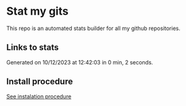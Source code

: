 # Stat my gits

This repo is an automated stats builder for all my github repositories.

## Links to stats


Generated on 10/12/2023 at 12:42:03 in 0 min, 2 seconds.

## Install procedure

[See instalation procedure](./src/install.md)
